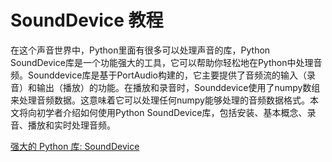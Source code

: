 # SoundDevice 教程

<show-structure depth="3"/>


在这个声音世界中，Python里面有很多可以处理声音的库，Python SoundDevice库是一个功能强大的工具，它可以帮助你轻松地在Python中处理音频。Sounddevice库是基于PortAudio构建的，它主要提供了音频流的输入（录音）和输出（播放）的功能。在播放和录音时，Sounddevice使用了numpy数组来处理音频数据。这意味着它可以处理任何numpy能够处理的音频数据格式。本文将向初学者介绍如何使用Python SoundDevice库，包括安装、基本概念、录音、播放和实时处理音频。


<seealso>
<category ref="ref_docs">
    <a href="https://mp.weixin.qq.com/s/vvir334pcLxKBG4gab1PgA">强大的 Python 库: SoundDevice</a>
</category>
<category ref="ref_github">
</category>
<category ref="ref_issues">
</category>
<category ref="ref_hf">
</category>
<category ref="ref_ms">
</category>
</seealso>

